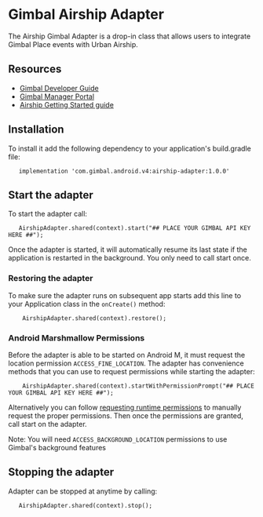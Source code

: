 # Gimbal Airship Adapter

The Airship Gimbal Adapter is a drop-in class that allows users to integrate Gimbal Place events with
Urban Airship.

## Resources
- [Gimbal Developer Guide](https://gimbal.com/doc/android/v4/devguide.html)
- [Gimbal Manager Portal](https://manager.gimbal.com)
- [Airship Getting Started guide](https://docs.airship.com/platform/android/getting-started/)

## Installation

To install it add the following dependency to your application's build.gradle file:
```
   implementation 'com.gimbal.android.v4:airship-adapter:1.0.0'
```

## Start the adapter

To start the adapter call:
```
   AirshipAdapter.shared(context).start("## PLACE YOUR GIMBAL API KEY HERE ##");
```

Once the adapter is started, it will automatically resume its last state if
the application is restarted in the background. You only need to call start
once.

### Restoring the adapter

To make sure the adapter runs on subsequent app starts add this line to your Application class in 
the `onCreate()` method:
```
    AirshipAdapter.shared(context).restore();
```

### Android Marshmallow Permissions

Before the adapter is able to be started on Android M, it must request the location permission
``ACCESS_FINE_LOCATION``. The adapter has convenience methods that you can use to request permissions while
starting the adapter:
```
    AirshipAdapter.shared(context).startWithPermissionPrompt("## PLACE YOUR GIMBAL API KEY HERE ##");
```

Alternatively you can follow [requesting runtime permissions](https://developer.android.com/training/permissions/requesting.html)
to manually request the proper permissions. Then once the permissions are granted, call start on the adapter.

Note: You will need `ACCESS_BACKGROUND_LOCATION` permissions to use Gimbal's background features

## Stopping the adapter

Adapter can be stopped at anytime by calling:
```
   AirshipAdapter.shared(context).stop();
```
